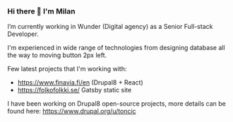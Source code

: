 ### Hi there 👋 I'm Milan

I’m currently working in Wunder (Digital agency) as a Senior Full-stack Developer.

I'm experienced in wide range of technologies from designing database all the way to moving button 2px left.

Few latest projects that I'm working with:
 - https://www.finavia.fi/en (Drupal8 + React)
 - https://folkofolkki.se/ Gatsby static site 
 
 I have been working on Drupal8 open-source projects, more details can be found here: https://www.drupal.org/u/toncic
<!--
**toncic/toncic** is a ✨ _special_ ✨ repository because its `README.md` (this file) appears on your GitHub profile.

Here are some ideas to get you started:

- 🔭 I’m currently working on ...
- 🌱 I’m currently learning ...
- 👯 I’m looking to collaborate on ...
- 🤔 I’m looking for help with ...
- 💬 Ask me about ...
- 📫 How to reach me: ...
- 😄 Pronouns: ...
- ⚡ Fun fact: ...
-->
